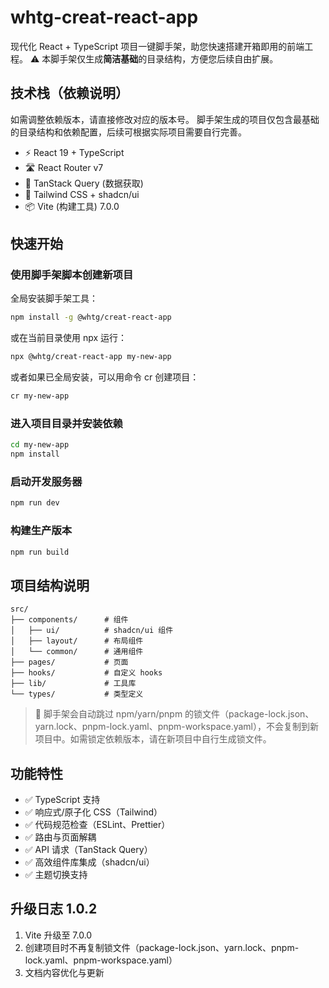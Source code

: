 # whtg-creat-react-app

现代化 React + TypeScript 项目一键脚手架，助您快速搭建开箱即用的前端工程。
⚠️ 本脚手架仅生成**简洁基础**的目录结构，方便您后续自由扩展。

## 技术栈（依赖说明）
如需调整依赖版本，请直接修改对应的版本号。
脚手架生成的项目仅包含最基础的目录结构和依赖配置，后续可根据实际项目需要自行完善。

- ⚡️ React 19 + TypeScript
- 🛣️ React Router v7
- 🔄 TanStack Query (数据获取)
- 🎨 Tailwind CSS + shadcn/ui
- 📦 Vite (构建工具) 7.0.0

## 快速开始

### 使用脚手架脚本创建新项目

全局安装脚手架工具：

```bash
npm install -g @whtg/creat-react-app
```

或在当前目录使用 npx 运行：

```bash
npx @whtg/creat-react-app my-new-app
```

或者如果已全局安装，可以用命令 cr 创建项目：

```bash
cr my-new-app
```

### 进入项目目录并安装依赖

```bash
cd my-new-app
npm install
```

### 启动开发服务器

```bash
npm run dev
```

### 构建生产版本

```bash
npm run build
```

## 项目结构说明

```
src/
├── components/      # 组件
│   ├── ui/          # shadcn/ui 组件
│   ├── layout/      # 布局组件
│   └── common/      # 通用组件
├── pages/           # 页面
├── hooks/           # 自定义 hooks
├── lib/             # 工具库
└── types/           # 类型定义
```

> 📢 脚手架会自动跳过 npm/yarn/pnpm 的锁文件（package-lock.json、yarn.lock、pnpm-lock.yaml、pnpm-workspace.yaml），不会复制到新项目中。如需锁定依赖版本，请在新项目中自行生成锁文件。

## 功能特性

- ✅ TypeScript 支持
- ✅ 响应式/原子化 CSS（Tailwind）
- ✅ 代码规范检查（ESLint、Prettier）
- ✅ 路由与页面解耦
- ✅ API 请求（TanStack Query）
- ✅ 高效组件库集成（shadcn/ui）
- ✅ 主题切换支持

## 升级日志 1.0.2
1. Vite 升级至 7.0.0
2. 创建项目时不再复制锁文件（package-lock.json、yarn.lock、pnpm-lock.yaml、pnpm-workspace.yaml）
3. 文档内容优化与更新
